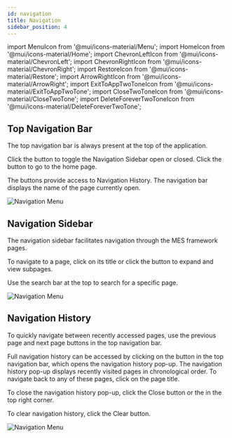 ```yaml
---
id: navigation
title: Navigation
sidebar_position: 4
---
```

import MenuIcon from '@mui/icons-material/Menu';
import HomeIcon from '@mui/icons-material/Home';
import ChevronLeftIcon from '@mui/icons-material/ChevronLeft';
import ChevronRightIcon from '@mui/icons-material/ChevronRight';
import RestoreIcon from '@mui/icons-material/Restore';
import ArrowRightIcon from '@mui/icons-material/ArrowRight';
import ExitToAppTwoToneIcon from '@mui/icons-material/ExitToAppTwoTone';
import CloseTwoToneIcon from '@mui/icons-material/CloseTwoTone';
import DeleteForeverTwoToneIcon from '@mui/icons-material/DeleteForeverTwoTone';

## Top Navigation Bar
The top navigation bar is always present at the top of the application. 

Click the <MenuIcon fontSize="small" /> button to toggle the Navigation Sidebar open or closed. Click the <HomeIcon fontSize="small" /> button to go to the home page.  

The <ChevronLeftIcon fontSize="small" /> <ChevronRightIcon fontSize="small" /> <RestoreIcon fontSize="small" /> buttons provide access to Navigation History. The navigation bar displays the name of the page currently open.  

![Navigation Menu](/img/17.png)

## Navigation Sidebar
The navigation sidebar facilitates navigation through the MES framework pages.  

To navigate to a page, click on its title or click the <ArrowRightIcon /> button to expand and view subpages.  

Use the search bar at the top to search for a specific page.

![Navigation Menu](/img/18.png)

## Navigation History
To quickly navigate between recently accessed pages, use the previous page and next page buttons in the top navigation bar. <ChevronLeftIcon fontSize="small" /> <ChevronRightIcon fontSize="small" />  

Full navigation history can be accessed by clicking on the <RestoreIcon fontSize="small" /> button in the top navigation bar, which opens the navigation history pop-up. The navigation history pop-up displays recently visited pages in chronological order. To navigate back to any of these pages, click on the page title.  

To close the navigation history pop-up, click the <ExitToAppTwoToneIcon fontSize="small" /> Close button or the <CloseTwoToneIcon fontSize="small" /> in the top right corner.  

To clear navigation history, click the <DeleteForeverTwoToneIcon fontSize="small" /> Clear button.

![Navigation Menu](/img/19.png)
